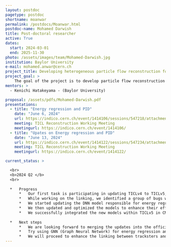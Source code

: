 ```yaml
---
layout: postdoc
pagetype: postdoc
shortname: moanwar
permalink: /postdocs/Moanwar.html
postdoc-name: Mohamed Darwish
title: Post-doctoral researcher
active: True
dates:
  start: 2024-03-01
  end: 2025-11-30
photo: /assets/images/team/Mohamed-Darwish.jpg
institution: Baylor University
e-mail: mohamed.anwar@cern.ch
project_title: Developing heterogeneous particle flow reconstruction for the CMS Phase 2 detector
project_goal: >
    The goal of the project is to develop particle flow reconstruction for the CMS Phase 2, using 'The Iterative CLustering' (TICL) as a baseline, to improve physics performance, and to establish a coherent PF reconstruction across all calorimeters. TICL is a modular framework developed for heterogeneous infrastructure that provides particle shower reconstruction and particle flow candidate reconstruction. It was primarily developed for HGCAL but could also work well for other calorimeter regions, thus enabling coherent reconstruction across all calorimeter regions. Additionally, we will work on further completing the transition of the CUDA-based software-implemented PF modules to a portability library, 'Alpaka,' and deploy it not only for use at the high-level trigger (HLT) but also for offline reconstruction.
mentors: >
  - Kenichi Hatakeyama - (Baylor University)

proposal: /assets/pdfs/Mohamed-Darwish.pdf
presentations:
  - title: "Energy regression and PID"
    date: "June 6, 2024"
    url: https://indico.cern.ch/event/1414106/sessions/547218/attachments/2872414/5029541/Ticl_Meeting_6Jun.pdf
    meeting: TICL Reconstruction Working Meeting
    meetingurl: https://indico.cern.ch/event/1414106/
  - title: "Upates on Energy regression and PID"
    date: "June 13, 2024"
    url: https://indico.cern.ch/event/1414122/sessions/547234/attachments/2876913/5038451/Ticl_Meeting_13Jun.pdf
    meeting: TICL Reconstruction Working Meeting
    meetingurl: https://indico.cern.ch/event/1414122/

current_status: >

  <br>
  <b>2024 Q2 </b>
  <br>
  
  *   Progress
      *   Our first task is participating in updating TICLv4 to TICLv5, which is responsible for object reconstruction in the HGCAL. We started by working on the linking between the tracksters and tracks within TICLv5.
      *   While working on the linking, we identified a group of bugs within the code. Fortunately, thanks to the prompt response from the team, all the reported issues have been successfully resolved.
      *   We started updating the DNN model responsible for energy regression and particle identification (PID). First, we retrained the model to account for the improvements in the code that will be included in v5. Additionally, we split the model into two separate models: one for energy regression and one for PID.
      *   We then updated and optimized the models to enhance their efficiency, saving them in ONNX format. Additionally, we optimized them for prediction time to ensure faster evaluation times.
      *   We successfully integrated the new models within TICLv5 in CMSSW.
  
  *   Next steps
      *   We are looking forward to merging the updates into the official CMSSW releases
      *   Try using GNN (Graph Neural Network) for energy regression and PID instead of CNN.
      *   We will proceed to enhance the linking between tracksters and tracks within the code.
---
```

